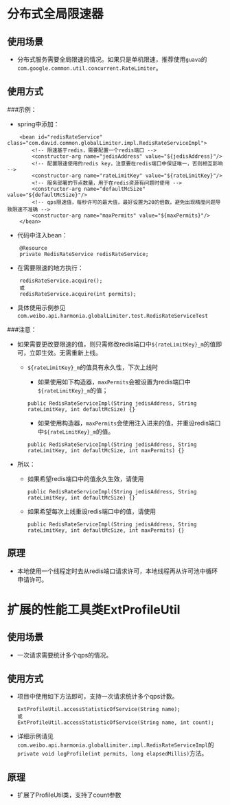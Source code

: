# 分布式全局限速器

## 使用场景
 * 分布式服务需要全局限速的情况。如果只是单机限速，推荐使用`guava`的`com.google.common.util.concurrent.RateLimiter`。

## 使用方式

 ###示例：
  * spring中添加：
  ```
      <bean id="redisRateService" class="com.david.common.globalLimiter.impl.RedisRateServiceImpl">
          <!-- 限速基于redis，需要配置一个redis端口 -->
          <constructor-arg name="jedisAddress" value="${jedisAddress}"/>
          <!-- 配置限速使用的redis key，注意要在redis端口中保证唯一，否则相互影响 -->
          <constructor-arg name="rateLimitKey" value="${rateLimitKey}"/>
          <!-- 服务部署的节点数量，用于在redis资源有问题时使用 -->
          <constructor-arg name="defaultMcSize" value="${defaultMcSize}"/>
          <!-- qps限速值，每秒许可的最大值，最好设置为20的倍数，避免出现精度问题导致限速不准确 -->
          <constructor-arg name="maxPermits" value="${maxPermits}"/>
      </bean>
  ```
  * 代码中注入bean：
  ```
      @Resource
      private RedisRateService redisRateService;
  ```
  * 在需要限速的地方执行：
  ```
      redisRateService.acquire(); 
      或
      redisRateService.acquire(int permits);
  ```
  * 具体使用示例参见`com.weibo.api.harmonia.globalLimiter.test.RedisRateServiceTest`

 ###注意：
  * 如果需要更改要限速的值，则只需修改redis端口中`${rateLimitKey}_m`的值即可，立即生效。无需重新上线。
  
    * `${rateLimitKey}_m`的值具有永久性，下次上线时
      * 如果使用如下构造器，`maxPermits`会被设置为redis端口中`${rateLimitKey}_m`的值；
      ```
      public RedisRateServiceImpl(String jedisAddress, String rateLimitKey, int defaultMcSize) {}
      ```
           
      * 如果使用构造器，`maxPermits`会使用注入进来的值，并重设redis端口中`${rateLimitKey}_m`的值。
      ```
      public RedisRateServiceImpl(String jedisAddress, String rateLimitKey, int defaultMcSize, int maxPermits) {}
      ```
  * 所以：
    * 如果希望redis端口中的值永久生效，请使用
      ```
      public RedisRateServiceImpl(String jedisAddress, String rateLimitKey, int defaultMcSize) {}
      ```
    * 如果希望每次上线重设redis端口中的值，请使用
      ```
      public RedisRateServiceImpl(String jedisAddress, String rateLimitKey, int defaultMcSize, int maxPermits) {}
      ```

## 原理
 * 本地使用一个线程定时去从redis端口请求许可，本地线程再从许可池中循环申请许可。


# 扩展的性能工具类ExtProfileUtil

## 使用场景
 * 一次请求需要统计多个qps的情况。

## 使用方式
 * 项目中使用如下方法即可，支持一次请求统计多个qps计数。
    ```
    ExtProfileUtil.accessStatisticOfService(String name);
    或
    ExtProfileUtil.accessStatisticOfService(String name, int count);
    ```
 * 详细示例请见`com.weibo.api.harmonia.globalLimiter.impl.RedisRateServiceImpl`的`private void logProfile(int permits, long elapsedMillis)`方法。
 
## 原理
 * 扩展了ProfileUtil类，支持了count参数


